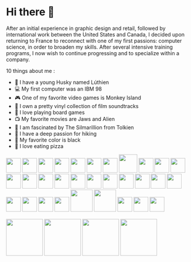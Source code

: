 # Hi there 👋

After an initial experience in graphic design and retail, followed by international work between the United States and Canada, I decided upon returning to France to reconnect with one of my first passions: computer science, in order to broaden my skills. After several intensive training programs, I now wish to continue progressing and to specialize within a company.

10 things about me :
- 🐺 I have a young Husky named Lúthien
- 💻 My first computer was an IBM 98
- 🎮 One of my favorite video games is Monkey Island
- 🎵 I own a pretty vinyl collection of film soundtracks
- 🎲 I love playing board games
- 📺 My favorite movies are Jaws and Alien
- 📖 I am fascinated by The Silmarillion from Tolkien
- 🌲 I have a deep passion for hiking
- 🖤 My favorite color is black
- 🍕 I love eating pizza

<img height="40" width="40" src="https://upload.wikimedia.org/wikipedia/commons/0/0a/Unofficial_Windows_logo_variant_-_2002%E2%80%932012_%28Multicolored%29.svg" /> <img height="40" width="40" src="https://cdn.jsdelivr.net/gh/devicons/devicon@latest/icons/linux/linux-original.svg" /> <img height="40" width="40" src="https://upload.wikimedia.org/wikipedia/commons/2/2f/PowerShell_5.0_icon.png" />
<img height="40" width="40" src="https://upload.wikimedia.org/wikipedia/commons/thumb/4/4b/Bash_Logo_Colored.svg/768px-Bash_Logo_Colored.svg.png" /> <img height="40" width="40" src="https://upload.wikimedia.org/wikipedia/commons/e/e7/PuTTY_Icon.svg" /> <img height="40" width="40"  src="https://cdn.jsdelivr.net/gh/devicons/devicon@latest/icons/apache/apache-original.svg" /> <img height="40" width="40" src="https://upload.wikimedia.org/wikipedia/commons/c/c6/Wireshark_icon_new.png" /> <img height="50" width="50"  src="https://upload.wikimedia.org/wikipedia/commons/7/73/Logo_nmap.png" />
<img height="40" width="40" src="https://upload.wikimedia.org/wikipedia/commons/thumb/9/9e/UbuntuCoF.svg/768px-UbuntuCoF.svg.png"/> <img height="40" width="40" src="https://cdn.jsdelivr.net/gh/devicons/devicon@latest/icons/proxmox/proxmox-plain-wordmark.svg" /> <img height="40" width="40" src="https://upload.wikimedia.org/wikipedia/commons/d/dc/VirtualBox_2024.png"/> <img height="40" width="40" src="https://cdn.jsdelivr.net/gh/devicons/devicon@latest/icons/postman/postman-original.svg" /> <img height="40" width="40" src="https://upload.wikimedia.org/wikipedia/commons/3/33/Figma-logo.svg" /> <img height="40" width="40" src="https://cdn.jsdelivr.net/gh/devicons/devicon@latest/icons/notion/notion-original.svg" /> <img height="40" width="40" src="https://upload.wikimedia.org/wikipedia/commons/b/b5/ChatGPT_logo_Square.svg" /> <img height="40" width="40" src="https://static.vecteezy.com/system/resources/thumbnails/032/329/175/small_2x/canva-icon-logo-symbol-free-png.png" />
<img height="40" width="40" src="https://cdn.jsdelivr.net/gh/devicons/devicon@latest/icons/javascript/javascript-original.svg" /> <img height="40" width="40" src="https://cdn.jsdelivr.net/gh/devicons/devicon@latest/icons/html5/html5-original.svg" /> <img height="40" width="40" src="https://cdn.jsdelivr.net/gh/devicons/devicon@latest/icons/css3/css3-original.svg" /> <img height="40" width="40" src="https://cdn.jsdelivr.net/gh/devicons/devicon@latest/icons/nodejs/nodejs-plain-wordmark.svg" /> <img height="40" width="40" src="https://cdn.jsdelivr.net/gh/devicons/devicon@latest/icons/express/express-original.svg" /> <img height="40" width="40" src="https://cdn.jsdelivr.net/gh/devicons/devicon@latest/icons/react/react-original.svg" /> <img height="40" width="40" src="https://cdn.jsdelivr.net/gh/devicons/devicon@latest/icons/nextjs/nextjs-original.svg" /> <img height="40" width="40" src="https://cdn.jsdelivr.net/gh/devicons/devicon@latest/icons/tailwindcss/tailwindcss-original.svg" /> <img height="40" width="40" src="https://cdn.jsdelivr.net/gh/devicons/devicon@latest/icons/postgresql/postgresql-original.svg" /> <img height="40" width="40" src="https://cdn.jsdelivr.net/gh/devicons/devicon@latest/icons/vscode/vscode-original.svg" /> <img height="60" width="60" src="https://upload.wikimedia.org/wikipedia/commons/d/db/Npm-logo.svg" /> <img height="60" width="60" src="https://upload.wikimedia.org/wikipedia/commons/e/ea/Docker_%28container_engine%29_logo_%28cropped%29.png" /> <img height="40" width="40" src="https://cdn.jsdelivr.net/gh/devicons/devicon@latest/icons/git/git-original.svg" /> <img height="40" width="40" src="https://neon.tech/brand/neon-logomark-light-color.svg" /> <img height="40" width="40" src="https://cdn.jsdelivr.net/gh/devicons/devicon@latest/icons/vercel/vercel-original.svg" />
<br>
<br>
<img height="100" width="100" src="https://images.credly.com/images/e807f203-a235-4c69-b9ee-f31bf015af6f/image.png" />
<img height="100" width="100" src="https://images.credly.com/images/5624b38a-5471-4d5c-a2bd-f4575babaa61/image.png" />
<img height="100" width="100" src="https://images.credly.com/images/9076eea9-e875-4963-9dcd-0f5c33b3b380/blob" />
<img height="100" width="100" src="https://images.credly.com/images/50b96632-6cbb-40b7-ac0e-b83f49ff7f94/image.png" />
